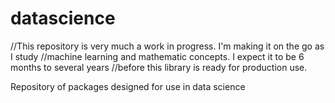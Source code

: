 # datascience
 
 //This repository is very much a work in progress. I'm making it on the go as I study
 //machine learning and mathematic concepts. I expect it to be 6 months to several years
 //before this library is ready for production use.
 
 Repository of packages designed for use in data science
